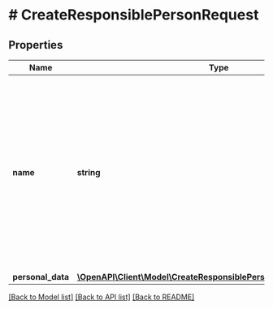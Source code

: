 # # CreateResponsiblePersonRequest

## Properties

Name | Type | Description | Notes
------------ | ------------- | ------------- | -------------
**name** | **string** | Internal name of responsible person in dictionary (visible only to you). Can&#39;t start or end with whitespace. Can&#39;t contain whitespaces other than space. Can&#39;t contain multiple spaces in a row. | [optional]
**personal_data** | [**\OpenAPI\Client\Model\CreateResponsiblePersonRequestPersonalData**](CreateResponsiblePersonRequestPersonalData.md) |  | [optional]

[[Back to Model list]](../../README.md#models) [[Back to API list]](../../README.md#endpoints) [[Back to README]](../../README.md)
